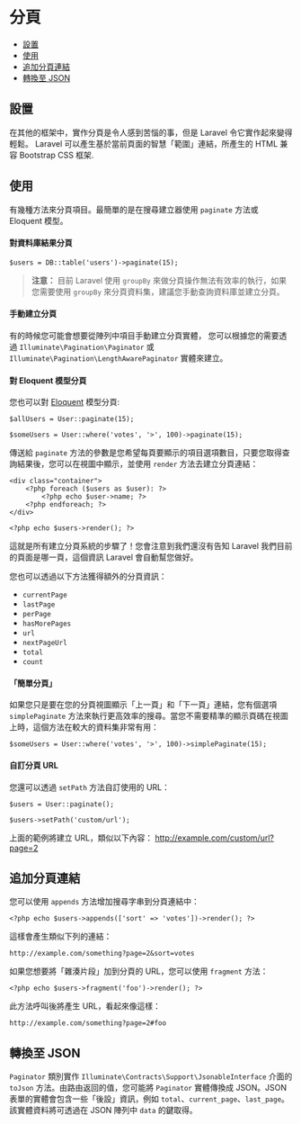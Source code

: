 # 分頁

- [設置](#configuration)
- [使用](#usage)
- [追加分頁連結](#appending-to-pagination-links)
- [轉換至 JSON](#converting-to-json)

<a name="configuration"></a>
## 設置

在其他的框架中，實作分頁是令人感到苦惱的事，但是 Laravel 令它實作起來變得輕鬆。 Laravel 可以產生基於當前頁面的智慧「範圍」連結，所產生的 HTML 兼容 Bootstrap CSS 框架.

<a name="usage"></a>
## 使用

有幾種方法來分頁項目。最簡單的是在搜尋建立器使用 `paginate` 方法或 Eloquent 模型。

#### 對資料庫結果分頁

	$users = DB::table('users')->paginate(15);

> **注意：** 目前 Laravel 使用 `groupBy` 來做分頁操作無法有效率的執行，如果您需要使用 `groupBy` 來分頁資料集，建議您手動查詢資料庫並建立分頁。

#### 手動建立分頁

有的時候您可能會想要從陣列中項目手動建立分頁實體， 您可以根據您的需要透過 `Illuminate\Pagination\Paginator` 或 `Illuminate\Pagination\LengthAwarePaginator` 實體來建立。

#### 對 Eloquent 模型分頁

您也可以對 [Eloquent](/docs/5.0/eloquent) 模型分頁:

	$allUsers = User::paginate(15);

	$someUsers = User::where('votes', '>', 100)->paginate(15);

傳送給 `paginate` 方法的參數是您希望每頁要顯示的項目選項數目，只要您取得查詢結果後，您可以在視圖中顯示，並使用 `render` 方法去建立分頁連結：

	<div class="container">
		<?php foreach ($users as $user): ?>
			<?php echo $user->name; ?>
		<?php endforeach; ?>
	</div>

	<?php echo $users->render(); ?>

這就是所有建立分頁系統的步驟了！您會注意到我們還沒有告知 Laravel 我們目前的頁面是哪一頁，這個資訊 Laravel 會自動幫您做好。

您也可以透過以下方法獲得額外的分頁資訊：

- `currentPage`
- `lastPage`
- `perPage`
- `hasMorePages`
- `url`
- `nextPageUrl`
- `total`
- `count`

#### 「簡單分頁」

如果您只是要在您的分頁視圖顯示「上一頁」和「下一頁」連結，您有個選項 `simplePaginate` 方法來執行更高效率的搜尋。當您不需要精準的顯示頁碼在視圖上時，這個方法在較大的資料集非常有用：

	$someUsers = User::where('votes', '>', 100)->simplePaginate(15);

#### 自訂分頁 URL

您還可以透過 `setPath` 方法自訂使用的 URL：

	$users = User::paginate();

	$users->setPath('custom/url');

上面的範例將建立 URL，類似以下內容：
http://example.com/custom/url?page=2

<a name="appending-to-pagination-links"></a>
## 追加分頁連結

您可以使用 `appends` 方法增加搜尋字串到分頁連結中：

	<?php echo $users->appends(['sort' => 'votes'])->render(); ?>

這樣會產生類似下列的連結：

	http://example.com/something?page=2&sort=votes

如果您想要將「雜湊片段」加到分頁的 URL，您可以使用 `fragment` 方法：

	<?php echo $users->fragment('foo')->render(); ?>

此方法呼叫後將產生 URL，看起來像這樣：

	http://example.com/something?page=2#foo

<a name="converting-to-json"></a>
## 轉換至 JSON

`Paginator` 類別實作 `Illuminate\Contracts\Support\JsonableInterface` 介面的 `toJson` 方法。由路由返回的值，您可能將 `Paginator` 實體傳換成 JSON。JSON 表單的實體會包含一些「後設」資訊，例如 `total`、`current_page`、`last_page`。該實體資料將可透過在 JSON 陣列中 `data` 的鍵取得。
